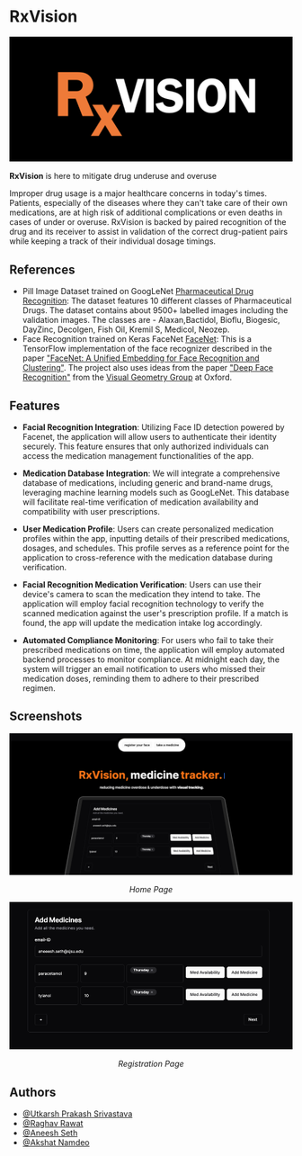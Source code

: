 # RxVision
![Logo](static/rxvision.png)

**RxVision** is here to mitigate drug underuse and overuse

Improper drug usage is a major healthcare concerns in today's times. Patients, especially of the diseases where they can't take care of their own medications, are at high risk of additional complications or even deaths in cases of under or overuse.  RxVision is backed by paired recognition of the drug and its receiver to assist in validation of the correct drug-patient pairs while keeping a track of their individual dosage timings. 



## References

- Pill Image Dataset trained on GoogLeNet [Pharmaceutical Drug Recognition](https://www.kaggle.com/datasets/gauravduttakiit/pharmaceutical-drug-recognition?select=train): The dataset features 10 different classes of Pharmaceutical Drugs. The dataset contains about 9500+ labelled images including the validation images. The classes are - Alaxan,Bactidol, Bioflu, Biogesic, DayZinc, Decolgen, Fish Oil, Kremil S, Medicol, Neozep.
- Face Recognition trained on Keras FaceNet [FaceNet](https://github.com/davidsandberg/facenet):  This is a TensorFlow implementation of the face recognizer described in the paper
["FaceNet: A Unified Embedding for Face Recognition and Clustering"](http://arxiv.org/abs/1503.03832). The project also uses ideas from the paper ["Deep Face Recognition"](http://www.robots.ox.ac.uk/~vgg/publications/2015/Parkhi15/parkhi15.pdf) from the [Visual Geometry Group](http://www.robots.ox.ac.uk/~vgg/) at Oxford.


## Features


- **Facial Recognition Integration**:
Utilizing Face ID detection powered by Facenet, the application will allow users to authenticate their identity securely. This feature ensures that only authorized individuals can access the medication management functionalities of the app.


- **Medication Database Integration**:
We will integrate a comprehensive database of medications, including generic and brand-name drugs, leveraging machine learning models such as GoogLeNet. This database will facilitate real-time verification of medication availability and compatibility with user prescriptions.


- **User Medication Profile**:
Users can create personalized medication profiles within the app, inputting details of their prescribed medications, dosages, and schedules. This profile serves as a reference point for the application to cross-reference with the medication database during verification.


- **Facial Recognition Medication Verification**:
Users can use their device's camera to scan the medication they intend to take. The application will employ facial recognition technology to verify the scanned medication against the user's prescription profile. If a match is found, the app will update the medication intake log accordingly.


- **Automated Compliance Monitoring**:
For users who fail to take their prescribed medications on time, the application will employ automated backend processes to monitor compliance. At midnight each day, the system will trigger an email notification to users who missed their medication doses, reminding them to adhere to their prescribed regimen.


## Screenshots

![Landing Page](static/Landing_Page.png)
_<p align="center">Home Page</p>_

![Registration Page](static/registration.png)
_<p align="center">Registration Page</p>_

## Authors

- [@Utkarsh Prakash Srivastava](https://www.github.com/utkarsh231)
- [@Raghav Rawat](https://github.com/rawatraghav)
- [@Aneesh Seth](https://github.com/aneeshseth)
- [@Akshat Namdeo](https://github.com/itsak610)


